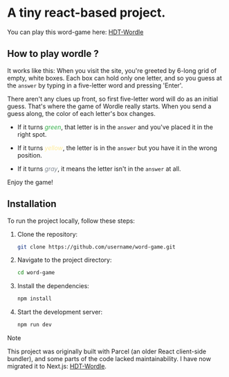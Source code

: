 # A tiny react-based project.

You can play this word-game here: [HDT-Wordle](https://nvhoaidt.github.io/word-game/)

## How to play wordle ?

It works like this: When you visit the site, you're greeted by 6-long grid of empty, white boxes. Each box can hold only one letter, and so you guess at the `answer` by typing in a five-letter word and pressing 'Enter'.

There aren't any clues up front, so first five-letter word will do as an initial guess. That's where the game of Wordle really starts. When you send a guess along, the color of each letter's box changes.

- If it turns <span style="color:#37b24d">_green_</span>, that letter is in the `answer` and you've placed it in the right spot.

- If it turns <span style="color:#ffec99">_yellow_</span>, the letter is in the `answer` but you have it in the wrong position.

- If it turns <span style="color:#868e96">_gray_</span>, it means the letter isn't in the `answer` at all.

Enjoy the game!

## Installation

To run the project locally, follow these steps:

1. Clone the repository:

   ```bash
   git clone https://github.com/username/word-game.git

   ```

2. Navigate to the project directory:
   ```bash
   cd word-game
   ```
3. Install the dependencies:
   ```bash
   npm install
   ```
4. Start the development server:
   ```bash
   npm run dev
   ```

> [!NOTE]
> This project was originally built with Parcel (an older React client-side bundler), and some parts of the code lacked maintainability. I have now migrated it to Next.js: [HDT-Wordle](https://nvhoaidt.github.io/word-game/).
